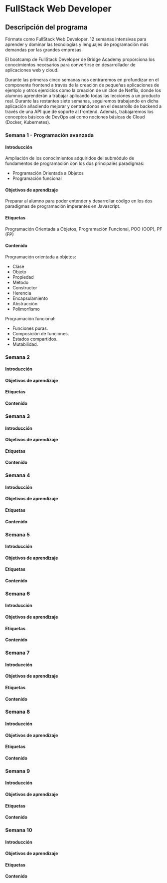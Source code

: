 # FullStack Web Developer #

## Descripción del programa ##

Fórmate como FullStack Web Developer. 12 semanas intensivas para aprender y dominar las tecnologías y lenguajes de programación más demandas por las grandes empresas.

El bootcamp de FullStack Developer de Bridge Academy proporciona los conocimientos necesarios para convertirse en desarrollador de aplicaciones web y cloud.

Durante las primeras cinco semanas nos centraremos en profundizar en el componente frontend a través de la creación de pequeñas aplicaciones  de ejemplo y otros ejercicios como la creación de un clon de Netflix, donde los alumnos aprenderán a trabajar aplicando todas las lecciones a un producto real. Durante las restantes siete semanas, seguiremos trabajando en dicha aplicación añadiendo mejorar y centrándonos en el desarrollo de backend a través de una API que de soporte al frontend. Además, trabajaremos los conceptos básicos de DevOps así como nociones básicas de Cloud (Docker, Kubernetes).

### Semana 1 - Programación avanzada ###

#### Introducción ####

Ampliación de los conocimientos adquiridos del submódulo de fundamentos de programación con los dos principales paradigmas:
- Programación Orientada a Objetos
- Programación funcional

#### Objetivos de aprendizaje ####

Preparar al alumno para poder entender y desarrollar código en los dos paradigmas de programación imperantes en Javascript.

#### Etiquetas ####

Programación Orientada a Objetos, Programación Funcional, POO (OOP), PF (FP)

#### Contenido ####

Programación orientada a objetos:
- Clase
- Objeto
- Propiedad
- Método
- Constructor
- Herencia
- Encapsulamiento
- Abstracción
- Polimorfismo

Programación funcional:
- Funciones puras.
- Composición de funciones.
- Estados compartidos.
- Mutabilidad.

### Semana 2 ###



#### Introducción ####



#### Objetivos de aprendizaje ####



#### Etiquetas ####



#### Contenido ####



### Semana 3 ###



#### Introducción ####



#### Objetivos de aprendizaje ####



#### Etiquetas ####



#### Contenido ####


### Semana 4 ###



#### Introducción ####



#### Objetivos de aprendizaje ####



#### Etiquetas ####



#### Contenido ####


### Semana 5 ###



#### Introducción ####



#### Objetivos de aprendizaje ####



#### Etiquetas ####



#### Contenido ####



### Semana 6 ###



#### Introducción ####



#### Objetivos de aprendizaje ####



#### Etiquetas ####



#### Contenido ####


### Semana 7 ###



#### Introducción ####



#### Objetivos de aprendizaje ####



#### Etiquetas ####



#### Contenido ####


### Semana 8 ###



#### Introducción ####



#### Objetivos de aprendizaje ####



#### Etiquetas ####



#### Contenido ####



### Semana 9 ###



#### Introducción ####



#### Objetivos de aprendizaje ####



#### Etiquetas ####



#### Contenido ####



### Semana 10 ###



#### Introducción ####



#### Objetivos de aprendizaje ####



#### Etiquetas ####



#### Contenido ####
